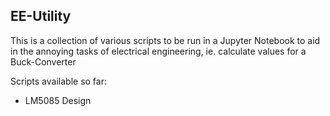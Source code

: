 ## EE-Utility 
This is a collection of various scripts to be run in a Jupyter Notebook to aid in the annoying tasks of electrical engineering, ie. calculate values for a Buck-Converter



Scripts available so far: 

 - LM5085 Design
	 
